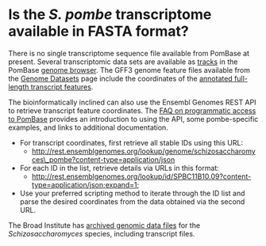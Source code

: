 # Is the *S. pombe* transcriptome available in FASTA format?
<!-- pombase_categories: Finding data,Tools and resources -->

There is no single transcriptome sequence file available from PomBase at
present. Several transcriptomic data sets are available as
[tracks](/faq/how-can-i-show-or-hide-tracks-in-the-genome-browser) in the
PomBase [genome browser](http://genomebrowser.pombase.org/Schizosaccharomyces_pombe/Info/Index).
The GFF3 genome feature files available from the [Genome Datasets](/downloads/genome-datasets) page include the coordinates of the
[annotated full-length transcript features](/faq/how-do-you-determine-a-gene-s-full-length-transcript-utr-coordinates-transcription-start-and-end-sites).

The bioinformatically inclined can also use the Ensembl Genomes REST API
to retrieve transcript feature coordinates. The [FAQ on programmatic access to PomBase](/faq/there-any-programmatic-access-pombase-data) provides an
introduction to using the API, some pombe-specific examples, and links
to additional documentation.

-   For transcript coordinates, first retrieve all stable IDs using this
    URL:
    -   http://rest.ensemblgenomes.org/lookup/genome/schizosaccharomyces\_pombe?content-type=application/json
-   For each ID in the list, retrieve details via URLs in this format:
    -   http://rest.ensemblgenomes.org/lookup/id/SPBC11B10.09?content-type=application/json;expand=1;
-   Use your preferred scripting method to iterate through the ID list
    and parse the desired coordinates from the data obtained via the
    second URL.

The Broad Institute has [archived genomic data files](http://www.broadinstitute.org/ftp/pub/annotation/fungi/schizosaccharomyces/) for
the *Schizosaccharomyces* species, including transcript files.

